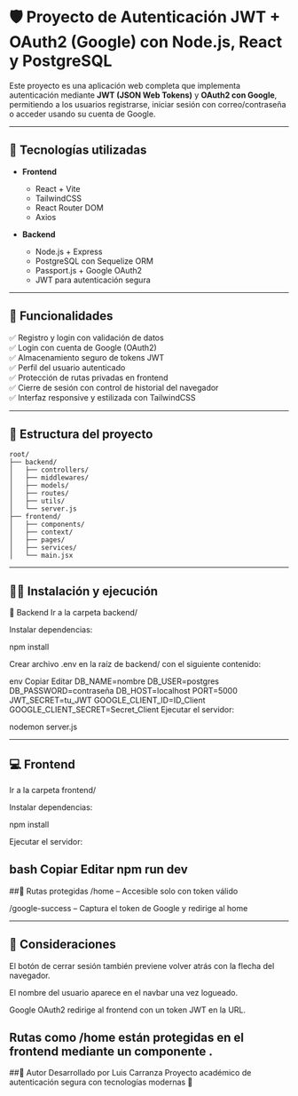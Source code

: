 # 🛡️ Proyecto de Autenticación JWT + OAuth2 (Google) con Node.js, React y PostgreSQL

Este proyecto es una aplicación web completa que implementa autenticación mediante **JWT (JSON Web Tokens)** y **OAuth2 con Google**, permitiendo a los usuarios registrarse, iniciar sesión con correo/contraseña o acceder usando su cuenta de Google.

---

## 🚀 Tecnologías utilizadas

- **Frontend**
  - React + Vite
  - TailwindCSS
  - React Router DOM
  - Axios

- **Backend**
  - Node.js + Express
  - PostgreSQL con Sequelize ORM
  - Passport.js + Google OAuth2
  - JWT para autenticación segura

---

## 🔐 Funcionalidades

✅ Registro y login con validación de datos  
✅ Login con cuenta de Google (OAuth2)  
✅ Almacenamiento seguro de tokens JWT  
✅ Perfil del usuario autenticado  
✅ Protección de rutas privadas en frontend  
✅ Cierre de sesión con control de historial del navegador  
✅ Interfaz responsive y estilizada con TailwindCSS

---


## 🧱 Estructura del proyecto

```plaintext
root/
├── backend/
│   ├── controllers/
│   ├── middlewares/
│   ├── models/
│   ├── routes/
│   ├── utils/
│   └── server.js
├── frontend/
│   ├── components/
│   ├── context/
│   ├── pages/
│   ├── services/
│   └── main.jsx
```
---
## 🧑‍💻 Instalación y ejecución
🔧 Backend
Ir a la carpeta backend/

Instalar dependencias:

npm install

Crear archivo .env en la raíz de backend/ con el siguiente contenido:

env
Copiar
Editar
DB_NAME=nombre
DB_USER=postgres
DB_PASSWORD=contraseña
DB_HOST=localhost
PORT=5000
JWT_SECRET=tu_JWT
GOOGLE_CLIENT_ID=ID_Client
GOOGLE_CLIENT_SECRET=Secret_Client
Ejecutar el servidor:

nodemon server.js

---
## 💻 Frontend
Ir a la carpeta frontend/

Instalar dependencias:

npm install

Ejecutar el servidor:

bash
Copiar
Editar
npm run dev
---

##🔐 Rutas protegidas
/home – Accesible solo con token válido

/google-success – Captura el token de Google y redirige al home

---

## 📌 Consideraciones
El botón de cerrar sesión también previene volver atrás con la flecha del navegador.

El nombre del usuario aparece en el navbar una vez logueado.

Google OAuth2 redirige al frontend con un token JWT en la URL.

Rutas como /home están protegidas en el frontend mediante un componente <RutaPrivada />.
---
##🧠 Autor
Desarrollado por Luis Carranza
Proyecto académico de autenticación segura con tecnologías modernas 🔐